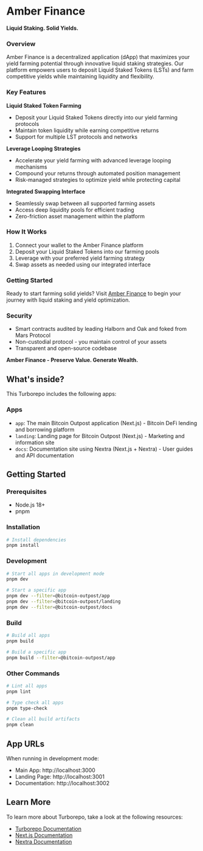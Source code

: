 # Amber Finance

**Liquid Staking. Solid Yields.**

### Overview

Amber Finance is a decentralized application (dApp) that maximizes your yield farming potential through innovative liquid staking strategies. Our platform empowers users to deposit Liquid Staked Tokens (LSTs) and farm competitive yields while maintaining liquidity and flexibility.

### Key Features

**Liquid Staked Token Farming**

- Deposit your Liquid Staked Tokens directly into our yield farming protocols
- Maintain token liquidity while earning competitive returns
- Support for multiple LST protocols and networks

**Leverage Looping Strategies**

- Accelerate your yield farming with advanced leverage looping mechanisms
- Compound your returns through automated position management
- Risk-managed strategies to optimize yield while protecting capital

**Integrated Swapping Interface**

- Seamlessly swap between all supported farming assets
- Access deep liquidity pools for efficient trading
- Zero-friction asset management within the platform

### How It Works

1. Connect your wallet to the Amber Finance platform
2. Deposit your Liquid Staked Tokens into our farming pools
3. Leverage with your preferred yield farming strategy
4. Swap assets as needed using our integrated interface

### Getting Started

Ready to start farming solid yields? Visit [Amber Finance](https://amberfi.io) to begin your journey with liquid staking and yield optimization.

### Security

- Smart contracts audited by leading Halborn and Oak and foked from Mars Protocol
- Non-custodial protocol - you maintain control of your assets
- Transparent and open-source codebase

**Amber Finance - Preserve Value. Generate Wealth.**

## What's inside?

This Turborepo includes the following apps:

### Apps

- `app`: The main Bitcoin Outpost application (Next.js) - Bitcoin DeFi lending and borrowing platform
- `landing`: Landing page for Bitcoin Outpost (Next.js) - Marketing and information site
- `docs`: Documentation site using Nextra (Next.js + Nextra) - User guides and API documentation

## Getting Started

### Prerequisites

- Node.js 18+
- pnpm

### Installation

```bash
# Install dependencies
pnpm install
```

### Development

```bash
# Start all apps in development mode
pnpm dev

# Start a specific app
pnpm dev --filter=@bitcoin-outpost/app
pnpm dev --filter=@bitcoin-outpost/landing
pnpm dev --filter=@bitcoin-outpost/docs
```

### Build

```bash
# Build all apps
pnpm build

# Build a specific app
pnpm build --filter=@bitcoin-outpost/app
```

### Other Commands

```bash
# Lint all apps
pnpm lint

# Type check all apps
pnpm type-check

# Clean all build artifacts
pnpm clean
```

## App URLs

When running in development mode:

- Main App: http://localhost:3000
- Landing Page: http://localhost:3001
- Documentation: http://localhost:3002

## Learn More

To learn more about Turborepo, take a look at the following resources:

- [Turborepo Documentation](https://turbo.build/repo/docs)
- [Next.js Documentation](https://nextjs.org/docs)
- [Nextra Documentation](https://nextra.site/)
